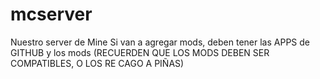 # mcserver
Nuestro server de Mine
Si van a agregar mods, deben tener las APPS de GITHUB y los mods (RECUERDEN QUE LOS MODS DEBEN SER COMPATIBLES, O LOS RE CAGO A PIÑAS)
